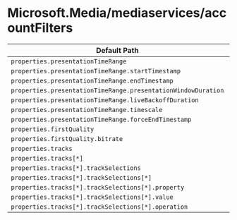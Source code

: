 # Microsoft.Media/mediaservices/accountFilters

| Default Path | Alias |
|---|---|
| `properties.presentationTimeRange` | `Microsoft.Media/mediaServices/accountFilters/presentationTimeRange` |
| `properties.presentationTimeRange.startTimestamp` | `Microsoft.Media/mediaServices/accountFilters/presentationTimeRange.startTimestamp` |
| `properties.presentationTimeRange.endTimestamp` | `Microsoft.Media/mediaServices/accountFilters/presentationTimeRange.endTimestamp` |
| `properties.presentationTimeRange.presentationWindowDuration` | `Microsoft.Media/mediaServices/accountFilters/presentationTimeRange.presentationWindowDuration` |
| `properties.presentationTimeRange.liveBackoffDuration` | `Microsoft.Media/mediaServices/accountFilters/presentationTimeRange.liveBackoffDuration` |
| `properties.presentationTimeRange.timescale` | `Microsoft.Media/mediaServices/accountFilters/presentationTimeRange.timescale` |
| `properties.presentationTimeRange.forceEndTimestamp` | `Microsoft.Media/mediaServices/accountFilters/presentationTimeRange.forceEndTimestamp` |
| `properties.firstQuality` | `Microsoft.Media/mediaServices/accountFilters/firstQuality` |
| `properties.firstQuality.bitrate` | `Microsoft.Media/mediaServices/accountFilters/firstQuality.bitrate` |
| `properties.tracks` | `Microsoft.Media/mediaServices/accountFilters/tracks` |
| `properties.tracks[*]` | `Microsoft.Media/mediaServices/accountFilters/tracks[*]` |
| `properties.tracks[*].trackSelections` | `Microsoft.Media/mediaServices/accountFilters/tracks[*].trackSelections` |
| `properties.tracks[*].trackSelections[*]` | `Microsoft.Media/mediaServices/accountFilters/tracks[*].trackSelections[*]` |
| `properties.tracks[*].trackSelections[*].property` | `Microsoft.Media/mediaServices/accountFilters/tracks[*].trackSelections[*].property` |
| `properties.tracks[*].trackSelections[*].value` | `Microsoft.Media/mediaServices/accountFilters/tracks[*].trackSelections[*].value` |
| `properties.tracks[*].trackSelections[*].operation` | `Microsoft.Media/mediaServices/accountFilters/tracks[*].trackSelections[*].operation` |

